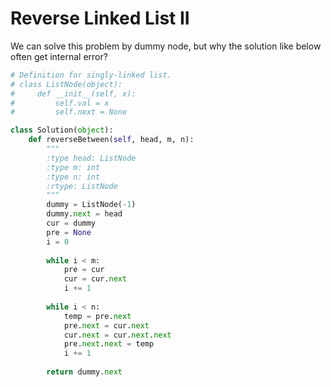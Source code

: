 # Reverse Linked List II
We can solve this problem by dummy node, but why the solution like below often get internal error?
```python
# Definition for singly-linked list.
# class ListNode(object):
#     def __init__(self, x):
#         self.val = x
#         self.next = None

class Solution(object):
    def reverseBetween(self, head, m, n):
        """
        :type head: ListNode
        :type m: int
        :type n: int
        :rtype: ListNode
        """
        dummy = ListNode(-1)
        dummy.next = head
        cur = dummy
        pre = None
        i = 0
        
        while i < m:
            pre = cur
            cur = cur.next
            i += 1
          
        while i < n:
            temp = pre.next
            pre.next = cur.next
            cur.next = cur.next.next
            pre.next.next = temp
            i += 1
        
        return dummy.next
```